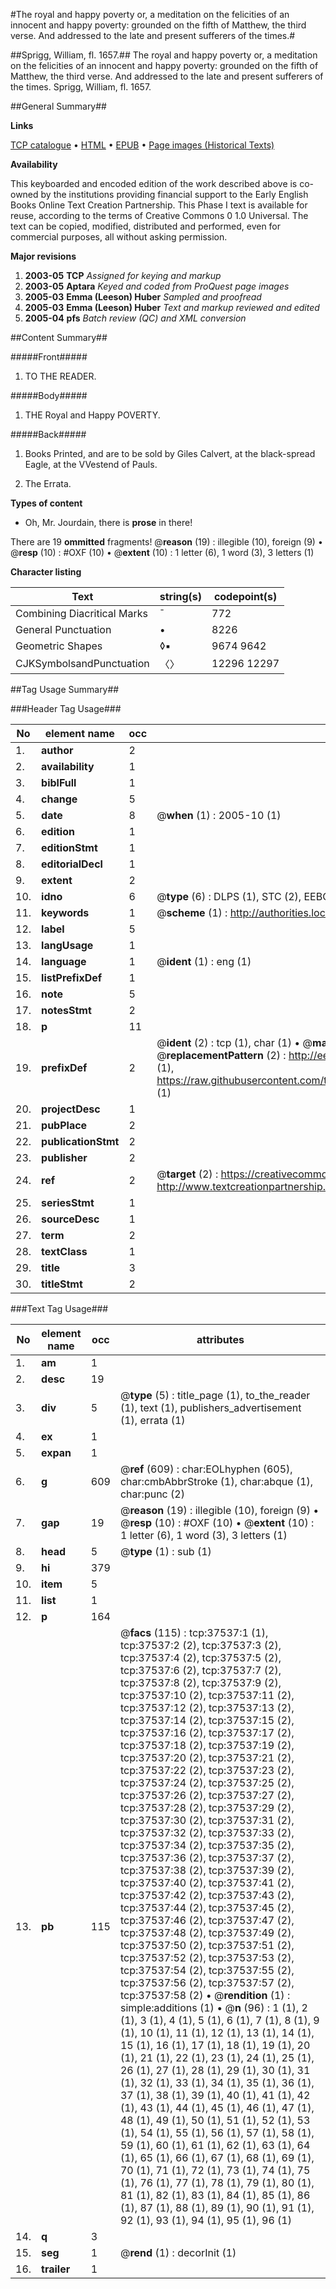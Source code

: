 #The royal and happy poverty or, a meditation on the felicities of an innocent and happy poverty: grounded on the fifth of Matthew, the third verse. And addressed to the late and present sufferers of the times.#

##Sprigg, William, fl. 1657.##
The royal and happy poverty or, a meditation on the felicities of an innocent and happy poverty: grounded on the fifth of Matthew, the third verse. And addressed to the late and present sufferers of the times.
Sprigg, William, fl. 1657.

##General Summary##

**Links**

[TCP catalogue](http://www.ota.ox.ac.uk/tcp/)  • 
[HTML](http://tei.it.ox.ac.uk/tcp/Texts-HTML/free/A61/A61197.html)  • 
[EPUB](http://tei.it.ox.ac.uk/tcp/Texts-EPUB/free/A61/A61197.epub) • 
[Page images (Historical Texts)](https://data.historicaltexts.jisc.ac.uk/view?pubId=eebo-99833062e&pageId=eebo-99833062e-37537-1)

**Availability**

This keyboarded and encoded edition of the
	       work described above is co-owned by the institutions
	       providing financial support to the Early English Books
	       Online Text Creation Partnership. This Phase I text is
	       available for reuse, according to the terms of Creative
	       Commons 0 1.0 Universal. The text can be copied,
	       modified, distributed and performed, even for
	       commercial purposes, all without asking permission.

**Major revisions**

1. __2003-05__ __TCP__ *Assigned for keying and markup*
1. __2003-05__ __Aptara__ *Keyed and coded from ProQuest page images*
1. __2005-03__ __Emma (Leeson) Huber__ *Sampled and proofread*
1. __2005-03__ __Emma (Leeson) Huber__ *Text and markup reviewed and edited*
1. __2005-04__ __pfs__ *Batch review (QC) and XML conversion*

##Content Summary##

#####Front#####

1. TO THE
READER.

#####Body#####

1. THE
Royal and Happy
POVERTY.

#####Back#####

1. Books Printed, and are
to be sold by Giles Calvert,
at the black-spread
Eagle, at the VVestend
of Pauls.

1. The Errata.

**Types of content**

  * Oh, Mr. Jourdain, there is **prose** in there!

There are 19 **ommitted** fragments! 
 @__reason__ (19) : illegible (10), foreign (9)  •  @__resp__ (10) : #OXF (10)  •  @__extent__ (10) : 1 letter (6), 1 word (3), 3 letters (1)

**Character listing**


|Text|string(s)|codepoint(s)|
|---|---|---|
|Combining             Diacritical Marks|̄|772|
|General Punctuation|•|8226|
|Geometric Shapes|◊▪|9674 9642|
|CJKSymbolsandPunctuation|〈〉|12296 12297|

##Tag Usage Summary##

###Header Tag Usage###

|No|element name|occ|attributes|
|---|---|---|---|
|1.|__author__|2||
|2.|__availability__|1||
|3.|__biblFull__|1||
|4.|__change__|5||
|5.|__date__|8| @__when__ (1) : 2005-10 (1)|
|6.|__edition__|1||
|7.|__editionStmt__|1||
|8.|__editorialDecl__|1||
|9.|__extent__|2||
|10.|__idno__|6| @__type__ (6) : DLPS (1), STC (2), EEBO-CITATION (1), PROQUEST (1), VID (1)|
|11.|__keywords__|1| @__scheme__ (1) : http://authorities.loc.gov/ (1)|
|12.|__label__|5||
|13.|__langUsage__|1||
|14.|__language__|1| @__ident__ (1) : eng (1)|
|15.|__listPrefixDef__|1||
|16.|__note__|5||
|17.|__notesStmt__|2||
|18.|__p__|11||
|19.|__prefixDef__|2| @__ident__ (2) : tcp (1), char (1)  •  @__matchPattern__ (2) : ([0-9\-]+):([0-9IVX]+) (1), (.+) (1)  •  @__replacementPattern__ (2) : http://eebo.chadwyck.com/downloadtiff?vid=$1&page=$2 (1), https://raw.githubusercontent.com/textcreationpartnership/Texts/master/tcpchars.xml#$1 (1)|
|20.|__projectDesc__|1||
|21.|__pubPlace__|2||
|22.|__publicationStmt__|2||
|23.|__publisher__|2||
|24.|__ref__|2| @__target__ (2) : https://creativecommons.org/publicdomain/zero/1.0/ (1), http://www.textcreationpartnership.org/docs/. (1)|
|25.|__seriesStmt__|1||
|26.|__sourceDesc__|1||
|27.|__term__|2||
|28.|__textClass__|1||
|29.|__title__|3||
|30.|__titleStmt__|2||


###Text Tag Usage###

|No|element name|occ|attributes|
|---|---|---|---|
|1.|__am__|1||
|2.|__desc__|19||
|3.|__div__|5| @__type__ (5) : title_page (1), to_the_reader (1), text (1), publishers_advertisement (1), errata (1)|
|4.|__ex__|1||
|5.|__expan__|1||
|6.|__g__|609| @__ref__ (609) : char:EOLhyphen (605), char:cmbAbbrStroke (1), char:abque (1), char:punc (2)|
|7.|__gap__|19| @__reason__ (19) : illegible (10), foreign (9)  •  @__resp__ (10) : #OXF (10)  •  @__extent__ (10) : 1 letter (6), 1 word (3), 3 letters (1)|
|8.|__head__|5| @__type__ (1) : sub (1)|
|9.|__hi__|379||
|10.|__item__|5||
|11.|__list__|1||
|12.|__p__|164||
|13.|__pb__|115| @__facs__ (115) : tcp:37537:1 (1), tcp:37537:2 (2), tcp:37537:3 (2), tcp:37537:4 (2), tcp:37537:5 (2), tcp:37537:6 (2), tcp:37537:7 (2), tcp:37537:8 (2), tcp:37537:9 (2), tcp:37537:10 (2), tcp:37537:11 (2), tcp:37537:12 (2), tcp:37537:13 (2), tcp:37537:14 (2), tcp:37537:15 (2), tcp:37537:16 (2), tcp:37537:17 (2), tcp:37537:18 (2), tcp:37537:19 (2), tcp:37537:20 (2), tcp:37537:21 (2), tcp:37537:22 (2), tcp:37537:23 (2), tcp:37537:24 (2), tcp:37537:25 (2), tcp:37537:26 (2), tcp:37537:27 (2), tcp:37537:28 (2), tcp:37537:29 (2), tcp:37537:30 (2), tcp:37537:31 (2), tcp:37537:32 (2), tcp:37537:33 (2), tcp:37537:34 (2), tcp:37537:35 (2), tcp:37537:36 (2), tcp:37537:37 (2), tcp:37537:38 (2), tcp:37537:39 (2), tcp:37537:40 (2), tcp:37537:41 (2), tcp:37537:42 (2), tcp:37537:43 (2), tcp:37537:44 (2), tcp:37537:45 (2), tcp:37537:46 (2), tcp:37537:47 (2), tcp:37537:48 (2), tcp:37537:49 (2), tcp:37537:50 (2), tcp:37537:51 (2), tcp:37537:52 (2), tcp:37537:53 (2), tcp:37537:54 (2), tcp:37537:55 (2), tcp:37537:56 (2), tcp:37537:57 (2), tcp:37537:58 (2)  •  @__rendition__ (1) : simple:additions (1)  •  @__n__ (96) : 1 (1), 2 (1), 3 (1), 4 (1), 5 (1), 6 (1), 7 (1), 8 (1), 9 (1), 10 (1), 11 (1), 12 (1), 13 (1), 14 (1), 15 (1), 16 (1), 17 (1), 18 (1), 19 (1), 20 (1), 21 (1), 22 (1), 23 (1), 24 (1), 25 (1), 26 (1), 27 (1), 28 (1), 29 (1), 30 (1), 31 (1), 32 (1), 33 (1), 34 (1), 35 (1), 36 (1), 37 (1), 38 (1), 39 (1), 40 (1), 41 (1), 42 (1), 43 (1), 44 (1), 45 (1), 46 (1), 47 (1), 48 (1), 49 (1), 50 (1), 51 (1), 52 (1), 53 (1), 54 (1), 55 (1), 56 (1), 57 (1), 58 (1), 59 (1), 60 (1), 61 (1), 62 (1), 63 (1), 64 (1), 65 (1), 66 (1), 67 (1), 68 (1), 69 (1), 70 (1), 71 (1), 72 (1), 73 (1), 74 (1), 75 (1), 76 (1), 77 (1), 78 (1), 79 (1), 80 (1), 81 (1), 82 (1), 83 (1), 84 (1), 85 (1), 86 (1), 87 (1), 88 (1), 89 (1), 90 (1), 91 (1), 92 (1), 93 (1), 94 (1), 95 (1), 96 (1)|
|14.|__q__|3||
|15.|__seg__|1| @__rend__ (1) : decorInit (1)|
|16.|__trailer__|1||
